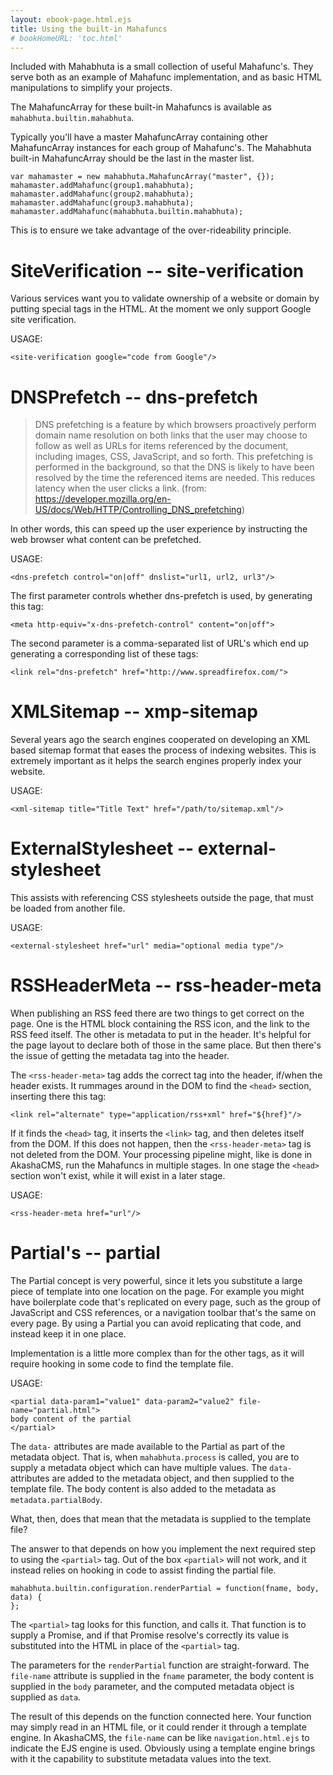 ```yaml
---
layout: ebook-page.html.ejs
title: Using the built-in Mahafuncs
# bookHomeURL: 'toc.html'
---
```


Included with Mahabhuta is a small collection of useful Mahafunc's.  They serve both as an example of Mahafunc implementation, and as basic HTML manipulations to simplify your projects.

The MahafuncArray for these built-in Mahafuncs is available as `mahabhuta.builtin.mahabhuta`.  

Typically you'll have a master MahafuncArray containing other MahafuncArray instances for each group of Mahafunc's.  The Mahabhuta built-in MahafuncArray should be the last in the master list.

```
var mahamaster = new mahabhuta.MahafuncArray("master", {});
mahamaster.addMahafunc(group1.mahabhuta);
mahamaster.addMahafunc(group2.mahabhuta);
mahamaster.addMahafunc(group3.mahabhuta);
mahamaster.addMahafunc(mahabhuta.builtin.mahabhuta);
```

This is to ensure we take advantage of the over-rideability principle.

# SiteVerification -- site-verification

Various services want you to validate ownership of a website or domain by putting special tags in the HTML.  At the moment we only support Google site verification.

USAGE:

```
<site-verification google="code from Google"/>
```

# DNSPrefetch -- dns-prefetch

> DNS prefetching is a feature by which browsers proactively perform domain name resolution on both links that the user may choose to follow as well as URLs for items referenced by the document, including images, CSS, JavaScript, and so forth. This prefetching is performed in the background, so that the DNS is likely to have been resolved by the time the referenced items are needed.  This reduces latency when the user clicks a link.  (from: https://developer.mozilla.org/en-US/docs/Web/HTTP/Controlling_DNS_prefetching)

In other words, this can speed up the user experience by instructing the web browser what content can be prefetched.

USAGE:

```
<dns-prefetch control="on|off" dnslist="url1, url2, url3"/>
```

The first parameter controls whether dns-prefetch is used, by generating this tag:

```
<meta http-equiv="x-dns-prefetch-control" content="on|off">
```

The second parameter is a comma-separated list of URL's which end up generating a corresponding list of these tags:

```
<link rel="dns-prefetch" href="http://www.spreadfirefox.com/">
```

# XMLSitemap -- xmp-sitemap

Several years ago the search engines cooperated on developing an XML based sitemap format that eases the process of indexing websites.  This is extremely important as it helps the search engines properly index your website.

USAGE:

```
<xml-sitemap title="Title Text" href="/path/to/sitemap.xml"/>
```

# ExternalStylesheet -- external-stylesheet

This assists with referencing CSS stylesheets outside the page, that must be loaded from another file.

USAGE:

```
<external-stylesheet href="url" media="optional media type"/>
```

# RSSHeaderMeta -- rss-header-meta

When publishing an RSS feed there are two things to get correct on the page.  One is the HTML block containing the RSS icon, and the link to the RSS feed itself.  The other is metadata to put in the header.  It's helpful for the page layout to declare both of those in the same place.  But then there's the issue of getting the metadata tag into the header.

The `<rss-header-meta>` tag adds the correct tag into the header, if/when the header exists.  It rummages around in the DOM to find the `<head>` section, inserting there this tag:

```
<link rel="alternate" type="application/rss+xml" href="${href}"/>
```

If it finds the `<head>` tag, it inserts the `<link>` tag, and then deletes itself from the DOM.  If this does not happen, then the `<rss-header-meta>` tag is not deleted from the DOM.  Your processing pipeline might, like is done in AkashaCMS, run the Mahafuncs in multiple stages.  In one stage the `<head>` section won't exist, while it will exist in a later stage.

USAGE:

```
<rss-header-meta href="url"/>
```

# Partial's -- partial

The Partial concept is very powerful, since it lets you substitute a large piece of template into one location on the page.  For example you might have boilerplate code that's replicated on every page, such as the group of JavaScript and CSS references, or a navigation toolbar that's the same on every page.  By using a Partial you can avoid replicating that code, and instead keep it in one place.

Implementation is a little more complex than for the other tags, as it will require hooking in some code to find the template file.

USAGE:

```
<partial data-param1="value1" data-param2="value2" file-name="partial.html">
body content of the partial
</partial>
```

The `data-` attributes are made available to the Partial as part of the metadata object.  That is, when `mahabhuta.process` is called, you are to supply a metadata object which can have multiple values.  The `data-` attributes are added to the metadata object, and then supplied to the template file.  The body content is also added to the metadata as `metadata.partialBody`.

What, then, does that mean that the metadata is supplied to the template file?

The answer to that depends on how you implement the next required step to using the `<partial>` tag.  Out of the box `<partial>` will not work, and it instead relies on hooking in code to assist finding the partial file.

```
mahabhuta.builtin.configuration.renderPartial = function(fname, body, data) {
};
```

The `<partial>` tag looks for this function, and calls it.  That function is to supply a Promise, and if that Promise resolve's correctly its value is substituted into the HTML in place of the `<partial>` tag.

The parameters for the `renderPartial` function are straight-forward.  The `file-name` attribute is supplied in the `fname` parameter, the body content is supplied in the `body` parameter, and the computed metadata object is supplied as `data`.

The result of this depends on the function connected here.  Your function may simply read in an HTML file, or it could render it through a template engine.  In AkashaCMS, the `file-name` can be like `navigation.html.ejs` to indicate the EJS engine is used.  Obviously using a template engine brings with it the capability to substitute metadata values into the text.

